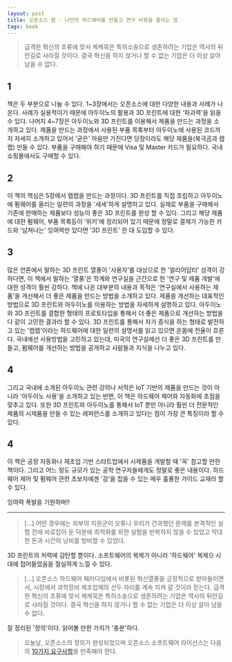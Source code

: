 ```yaml
---
layout: post
title: 오픈소스 랩 - 나만의 하드웨어를 만들고 연구 비용을 줄이는 법
tags: book
---
```


> 급격한 혁신의 조류에 맞서 케케묵은 특허소송으로 생존하려는 기업은 역사의 뒤안길로 사라질 것이다. 결국 혁신을 하지 않거나 할 수 없는 기업은 더 이상 살아 남을 수 없다.

## 1
책은 두 부분으로 나눌 수 있다. 1~3장에서는 오픈소스에 대한 다양한 내용과 사례가 나온다. 사례가 실용적이기 때문에 아두이노의 활용과 3D 프린트에 대한 '파괴력'을 읽을 수 있다. 나머지 4~7장은 아두이노와 3D 프린트를 이용해서 제품을 만드는 과정을 소개하고 있다. 제품을 만드는 과정에서 사용된 부품 목록부터 아두이노에 사용된 코드까지 자세히 소개하고 있어서 '굳은' 마음만 가진다면 당장이라도 해당 제품을(북극곰과 렙랩) 만들 수 있다. 부품을 구매해야 하기 때문에 Visa 및 Master 카드가 필요하다. 국내 쇼핑몰에서도 구매할 수 있다. 

## 2
이 책의 핵심은 5장에서 렙랩을 만드는 과정이다. 3D 프린트를 직접 조립하고 아두이노에 펌웨어를 올리는 일련의 과정을 '세세'하게 설명하고 있다. 실제로 부품을 구매해서 기존에 판매하는 제품보다 성능이 좋은 3D 프린트를 완성 할 수 있다. 그리고 해당 제품에 대한 펌웨어, 부품 목록등이 '위키'에 정리되어 있기 때문에 정말로 결제가 가능한 카드와 '넘쳐나는' 잉여력만 있다면 '3D 프린트' 한 대 도입할 수 있다.

## 3
많은 언론에서 말하는 3D 프린트 열풍이 '사용자'를 대상으로 한 '얼리어답터' 성격이 강하다면, 이 책에서 말하는 '열풍'은 학계와 연구실을 근간으로 한 '연구 및 제품 개발'에 대한 성격이 훨씬 강하다. 책에 나온 대부분의 내용과 목적은 '연구실에서 사용하는 제품'을 개선해서 더 좋은 제품을 만드는 방법을 소개하고 있다. 제품을 개선하는 대표적인 방법으로 3D 프린트와 아두이노를 이용하는 방법을 자세하게 설명하고 있다. 아두이노와 3D 프린트를 결합한 형태의 프로토타입을 통해서 더 좋은 제품으로 개선하는 방법을 다 같이 고민한 결과라 할 수 있다. 3D 프린트를 통해서 자가 증식을 하는 형태로 발전하고 있는 '랩렙'이라는 하드웨어에 대한 일련의 설명서를 읽고 있으면 온몸에 전율이 흐른다. 국내에선 사용방법을 고민하고 있는데, 미국의 연구실에선 더 좋은 3D 프린트를 만들고, 펌웨어를 개선하는 방법을 공개하고 사람들과 지식을 나누고 있다.

## 4
그리고 국내에 소개된 아두이노 관련 강의나 서적은 IoT 기반의 제품을 만드는 것이 아니라 '아두이노 사용'을 소개하고 있는 반면, 이 책은 하드웨어 제어와 자동화에 초점을 맞추고 있다. 또한 3D 프린트와 아두이노를 통해서 IoT 뿐만 아니라 훨씬 더 전문적인 제품의 시제품을 만들 수 있는 레퍼런스를 소개하고 있다는 점이 가장 큰 특징이라 할 수 있다.

## 4
이 책은 공장 자동화나 제조업 기반 스타트업에서 시제품을 개발할 때 '꼭' 참고할 만한 책이다. 그리고 어느 정도 규모가 있는 공학 연구자들에게도 정말로 좋은 내용이다. 하드웨어 제어 및 펌웨어 관련 초보자에겐 '감'을 잡을 수 있는 매우 훌륭한 가이드 교재라 할 수 있다. 

잉여력 폭발을 기원하며!!

-----

> [...] 어떤 경우에는 외부의 지원군이 오류나 우리가 간과했던 문제를 본격적인 실험 전에 바로잡아 둔 덕분에 최적화를 위한 실험을 반복하지 않을 수 있었고 막대한 돈과 시간의 낭비를 방비할 수 있었다.

3D 프린트의 저력에 감탄할 뿐이다. 소프트웨어의 복제가 아니라 '하드웨어' 복제으 시대에 접어들었음을 절실하게 느낄 수 있다.
> [...] 오픈소스 하드웨어 패러다임에서 비롯된 혁신열풍을 긍정적으로 받아들이면서, 시장에서 과학장비 제조업체의 선두 자리를 계속 지켜 갈 것이라 믿는다. 급격한 혁신의 조류에 맞서 케케묵은 특허소송으로 생존하려는 기업은 역사의 뒤안길로 사라질 것이다. 결국 혁신을 하지 않거나 할 수 없는 기업은 더 이상 살아 남을 수 없다.

잘 정리된 '정의'이다. 읽어볼 만한 가치가 '충분'하다.
> 오늘날, 오픈소스의 정의가 완성되었으며 오픈소스 소프트웨어 라이선스는 다음의 [10가지 요구사항](http://opensource.org/osd)을 만족해야 한다.
